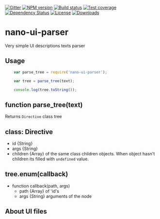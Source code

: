 [![Gitter][gitter-image]][gitter-url]
[![NPM version][npm-image]][npm-url]
[![Build status][travis-image]][travis-url]
[![Test coverage][coveralls-image]][coveralls-url]
[![Dependency Status][david-image]][david-url]
[![License][license-image]][license-url]
[![Downloads][downloads-image]][downloads-url]

# nano-ui-parser
Very simple UI descriptions texts parser

## Usage

```js
	var parse_tree = require('nano-ui-parser');

	var tree = parse_tree(text);

	console.log(tree.toString());
```

## function parse_tree(text)

Returns `Directive` class tree

## class: Directive

* id {String}
* args {String}
* children {Array} of the same class children objects. When object hasn't children its filled with `undefined` value.

## tree.enum(callback)

* function callback(path, args)
  * path {Array} of 'id's
  * args {String} arguments of the node

## About UI files



[bithound-image]: https://www.bithound.io/github/Holixus/nano-ui-parser/badges/score.svg
[bithound-url]: https://www.bithound.io/github/Holixus/nano-ui-parser

[gitter-image]: https://badges.gitter.im/Holixus/nano-ui-parser.svg
[gitter-url]: https://gitter.im/Holixus/nano-ui-parser

[npm-image]: https://badge.fury.io/js/nano-ui-parser.svg
[npm-url]: https://badge.fury.io/js/nano-ui-parser

[github-tag]: http://img.shields.io/github/tag/Holixus/nano-ui-parser.svg
[github-url]: https://github.com/Holixus/nano-ui-parser/tags

[travis-image]: https://travis-ci.org/Holixus/nano-ui-parser.svg?branch=master
[travis-url]: https://travis-ci.org/Holixus/nano-ui-parser

[coveralls-image]: https://coveralls.io/repos/github/Holixus/nano-ui-parser/badge.svg?branch=master
[coveralls-url]: https://coveralls.io/github/Holixus/nano-ui-parser?branch=master

[david-image]: https://david-dm.org/Holixus/nano-ui-parser.svg
[david-url]: https://david-dm.org/Holixus/nano-ui-parser

[license-image]: https://img.shields.io/badge/license-MIT-blue.svg
[license-url]: LICENSE

[downloads-image]: http://img.shields.io/npm/dt/nano-ui-parser.svg
[downloads-url]: https://npmjs.org/package/nano-ui-parser
